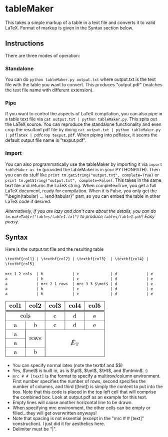 # tableMaker
This takes a simple markup of a table in a text file and converts it to valid LaTeX. Format of markup
is given in the Syntax section below.

## Instructions
There are three modes of operation:
### Standalone
You can do
`python tableMaker.py output.txt` where output.txt is the text file with the table you want to convert.
This produces "output.pdf" (matches the text file name with different extension). 

### Pipe
If you want to control the aspects of LaTeX compilation, you can also pipe in a table text file via
`cat output.txt | python tableMaker.py`. This spits out the LaTeX source. You can reproduce the standalone
functionality and even crop the resultant pdf file by doing 
`cat output.txt | python tableMaker.py | pdflatex | pdfcrop texput.pdf`. When piping into pdflatex, it seems
the default output file name is "texput.pdf".


### Import
You can also programmatically use the tableMaker by importing it via `import tableMaker as tm` (provided the tableMaker is 
in your PYTHONPATH). Then you can do stuff like
`print tm.getString("output.txt", complete=True)`
or
`print tm.getString("output.txt", complete=False)`.
This takes in the same text file and returns the LaTeX string. When
complete=True, you get a full LaTeX document, ready for compilation. When it is False, you only get the "\begin{tabular} ... \end{tabular}" part, so you can embed the table in other LaTeX code if desired.


*Alternatively, if you are lazy and don't care about the details, you can do `tm.makeTable("tables/table1.txt")` to produce `tables/table1.pdf`! Easy peasy.*




## Syntax
Here is the output.txt file and the resulting table

```
\textbf{col1} | \textbf{col2} | \textbf{col3}  | \textbf{col4} | \textbf{col5}

mrc 1 2 cols  | b             | c              | d             | e
a             | b             | c              | d             | e
a             | mrc 2 1 rows  | mrc 3 3 $\met$ | d             | e
a             | b             | c              | d             | e
a             | b             | c              | d             | e
```


![output.pdf](https://raw.githubusercontent.com/aminnj/makers/master/tableMaker/images/output.png)

* You can specify normal latex (note the textbf and $$)
* Yes, $\met$ is built in, as is $\pt$, $\mt$, $\Ht$, and $\mtmin$. :)
* `mrc # # [text]` is the format to specify a multirow/column environment. First number specifies the number
  of rows, second specifies the number of columns, and third ([text]) is simply the content to put into the box.
  Note that this code is placed in the top left cell that will comprise the combined box. Look at output.pdf 
  as an example for this text.
* Empty lines will cause another horizontal line to be drawn.
* When specifying mrc environment, the other cells can be empty or filled...they will get overwritten anyways!
* Note that spacing is not essential (except in the "mrc # # [text]" construction). I just did it for aesthetics here.
* Delimiter must be "|".
